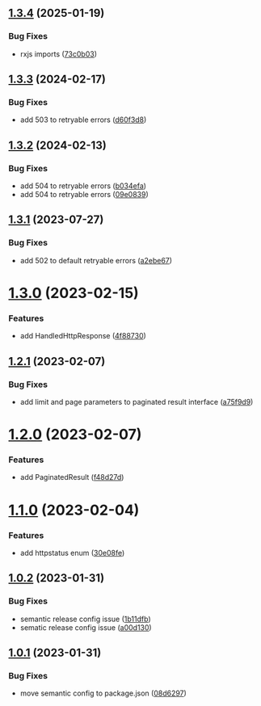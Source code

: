 ## [1.3.4](https://github.com/uzenith360/http-utils/compare/v1.3.3...v1.3.4) (2025-01-19)


### Bug Fixes

* rxjs imports ([73c0b03](https://github.com/uzenith360/http-utils/commit/73c0b036a24f557498c77dd8ea3dc5ddd3055f56))

## [1.3.3](https://github.com/uzenith360/http-utils/compare/v1.3.2...v1.3.3) (2024-02-17)


### Bug Fixes

* add 503 to retryable errors ([d60f3d8](https://github.com/uzenith360/http-utils/commit/d60f3d8c8666d58942127c2474f12136ba85b240))

## [1.3.2](https://github.com/uzenith360/http-utils/compare/v1.3.1...v1.3.2) (2024-02-13)


### Bug Fixes

* add 504 to retryable errors ([b034efa](https://github.com/uzenith360/http-utils/commit/b034efabf02e61175e59a45d10eb1bb319708320))
* add 504 to retryable errors ([09e0839](https://github.com/uzenith360/http-utils/commit/09e0839d3799b8720eeacf9f1fc7ee251b43f93f))

## [1.3.1](https://github.com/uzenith360/http-utils/compare/v1.3.0...v1.3.1) (2023-07-27)


### Bug Fixes

* add 502 to default retryable errors ([a2ebe67](https://github.com/uzenith360/http-utils/commit/a2ebe6763d9a4a7d65f1fb8b3a1bab761b68673b))

# [1.3.0](https://github.com/uzenith360/http-utils/compare/v1.2.1...v1.3.0) (2023-02-15)


### Features

* add HandledHttpResponse ([4f88730](https://github.com/uzenith360/http-utils/commit/4f887304097fbf5ded9b6aefb1d00acb35221165))

## [1.2.1](https://github.com/uzenith360/http-utils/compare/v1.2.0...v1.2.1) (2023-02-07)


### Bug Fixes

* add limit and page parameters to paginated result interface ([a75f9d9](https://github.com/uzenith360/http-utils/commit/a75f9d9badb0e0d7627c14e13f28e04e61b76c03))

# [1.2.0](https://github.com/uzenith360/http-utils/compare/v1.1.0...v1.2.0) (2023-02-07)


### Features

* add PaginatedResult ([f48d27d](https://github.com/uzenith360/http-utils/commit/f48d27d194df30399db419cc507919eefed09a3e))

# [1.1.0](https://github.com/uzenith360/http-utils/compare/v1.0.2...v1.1.0) (2023-02-04)


### Features

* add httpstatus enum ([30e08fe](https://github.com/uzenith360/http-utils/commit/30e08fea1f3d339187c9b903df459765596a1f7f))

## [1.0.2](https://github.com/uzenith360/http-utils/compare/v1.0.1...v1.0.2) (2023-01-31)


### Bug Fixes

* semantic release config issue ([1b11dfb](https://github.com/uzenith360/http-utils/commit/1b11dfbbf69c9abc8f1b7b70187ca235cfacf0a4))
* sematic release config issue ([a00d130](https://github.com/uzenith360/http-utils/commit/a00d1308b832d86b31011074ed08da9b91fdf268))

## [1.0.1](https://github.com/uzenith360/http-utils/compare/v1.0.0...v1.0.1) (2023-01-31)


### Bug Fixes

* move semantic config to package.json ([08d6297](https://github.com/uzenith360/http-utils/commit/08d6297db041f62f6cead1a6da0639af4e32178c))
